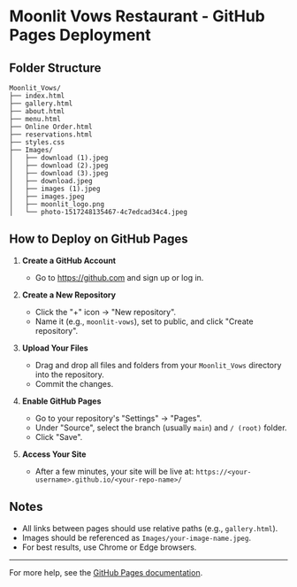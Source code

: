 # Moonlit Vows Restaurant - GitHub Pages Deployment

## Folder Structure

```
Moonlit_Vows/
├── index.html
├── gallery.html
├── about.html
├── menu.html
├── Online Order.html
├── reservations.html
├── styles.css
├── Images/
│   ├── download (1).jpeg
│   ├── download (2).jpeg
│   ├── download (3).jpeg
│   ├── download.jpeg
│   ├── images (1).jpeg
│   ├── images.jpeg
│   ├── moonlit_logo.png
│   └── photo-1517248135467-4c7edcad34c4.jpeg
```

## How to Deploy on GitHub Pages

1. **Create a GitHub Account**
   - Go to https://github.com and sign up or log in.

2. **Create a New Repository**
   - Click the "+" icon → "New repository".
   - Name it (e.g., `moonlit-vows`), set to public, and click "Create repository".

3. **Upload Your Files**
   - Drag and drop all files and folders from your `Moonlit_Vows` directory into the repository.
   - Commit the changes.

4. **Enable GitHub Pages**
   - Go to your repository's "Settings" → "Pages".
   - Under "Source", select the branch (usually `main`) and `/ (root)` folder.
   - Click "Save".

5. **Access Your Site**
   - After a few minutes, your site will be live at:
     `https://<your-username>.github.io/<your-repo-name>/`

## Notes
- All links between pages should use relative paths (e.g., `gallery.html`).
- Images should be referenced as `Images/your-image-name.jpeg`.
- For best results, use Chrome or Edge browsers.

---

For more help, see the [GitHub Pages documentation](https://pages.github.com/).

